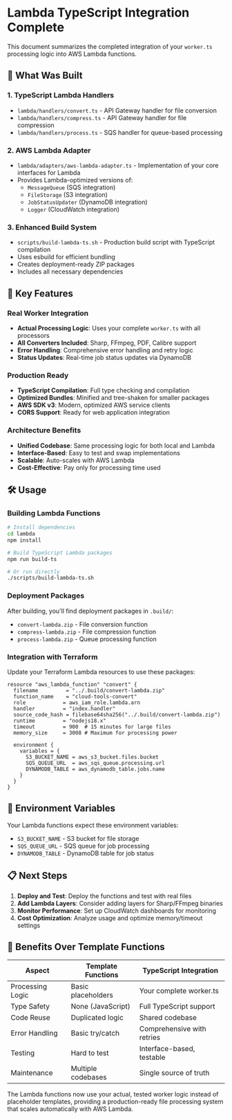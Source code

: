 # Lambda TypeScript Integration Complete

This document summarizes the completed integration of your `worker.ts` processing logic into AWS Lambda functions.

## 🎯 What Was Built

### 1. **TypeScript Lambda Handlers**

- `lambda/handlers/convert.ts` - API Gateway handler for file conversion
- `lambda/handlers/compress.ts` - API Gateway handler for file compression
- `lambda/handlers/process.ts` - SQS handler for queue-based processing

### 2. **AWS Lambda Adapter**

- `lambda/adapters/aws-lambda-adapter.ts` - Implementation of your core interfaces for Lambda
- Provides Lambda-optimized versions of:
  - `MessageQueue` (SQS integration)
  - `FileStorage` (S3 integration)
  - `JobStatusUpdater` (DynamoDB integration)
  - `Logger` (CloudWatch integration)

### 3. **Enhanced Build System**

- `scripts/build-lambda-ts.sh` - Production build script with TypeScript compilation
- Uses esbuild for efficient bundling
- Creates deployment-ready ZIP packages
- Includes all necessary dependencies

## 🚀 Key Features

### Real Worker Integration

- **Actual Processing Logic**: Uses your complete `worker.ts` with all processors
- **All Converters Included**: Sharp, FFmpeg, PDF, Calibre support
- **Error Handling**: Comprehensive error handling and retry logic
- **Status Updates**: Real-time job status updates via DynamoDB

### Production Ready

- **TypeScript Compilation**: Full type checking and compilation
- **Optimized Bundles**: Minified and tree-shaken for smaller packages
- **AWS SDK v3**: Modern, optimized AWS service clients
- **CORS Support**: Ready for web application integration

### Architecture Benefits

- **Unified Codebase**: Same processing logic for both local and Lambda
- **Interface-Based**: Easy to test and swap implementations
- **Scalable**: Auto-scales with AWS Lambda
- **Cost-Effective**: Pay only for processing time used

## 🛠️ Usage

### Building Lambda Functions

```bash
# Install dependencies
cd lambda
npm install

# Build TypeScript Lambda packages
npm run build-ts

# Or run directly
./scripts/build-lambda-ts.sh
```

### Deployment Packages

After building, you'll find deployment packages in `.build/`:

- `convert-lambda.zip` - File conversion function
- `compress-lambda.zip` - File compression function
- `process-lambda.zip` - Queue processing function

### Integration with Terraform

Update your Terraform Lambda resources to use these packages:

```hcl
resource "aws_lambda_function" "convert" {
  filename         = "../.build/convert-lambda.zip"
  function_name    = "cloud-tools-convert"
  role            = aws_iam_role.lambda.arn
  handler         = "index.handler"
  source_code_hash = filebase64sha256("../.build/convert-lambda.zip")
  runtime         = "nodejs18.x"
  timeout         = 900  # 15 minutes for large files
  memory_size     = 3008 # Maximum for processing power

  environment {
    variables = {
      S3_BUCKET_NAME = aws_s3_bucket.files.bucket
      SQS_QUEUE_URL  = aws_sqs_queue.processing.url
      DYNAMODB_TABLE = aws_dynamodb_table.jobs.name
    }
  }
}
```

## 🔧 Environment Variables

Your Lambda functions expect these environment variables:

- `S3_BUCKET_NAME` - S3 bucket for file storage
- `SQS_QUEUE_URL` - SQS queue for job processing
- `DYNAMODB_TABLE` - DynamoDB table for job status

## 📋 Next Steps

1. **Deploy and Test**: Deploy the functions and test with real files
2. **Add Lambda Layers**: Consider adding layers for Sharp/FFmpeg binaries
3. **Monitor Performance**: Set up CloudWatch dashboards for monitoring
4. **Cost Optimization**: Analyze usage and optimize memory/timeout settings

## 🎉 Benefits Over Template Functions

| Aspect           | Template Functions | TypeScript Integration     |
| ---------------- | ------------------ | -------------------------- |
| Processing Logic | Basic placeholders | Your complete worker.ts    |
| Type Safety      | None (JavaScript)  | Full TypeScript support    |
| Code Reuse       | Duplicated logic   | Shared codebase            |
| Error Handling   | Basic try/catch    | Comprehensive with retries |
| Testing          | Hard to test       | Interface-based, testable  |
| Maintenance      | Multiple codebases | Single source of truth     |

The Lambda functions now use your actual, tested worker logic instead of placeholder templates, providing a production-ready file processing system that scales automatically with AWS Lambda.
